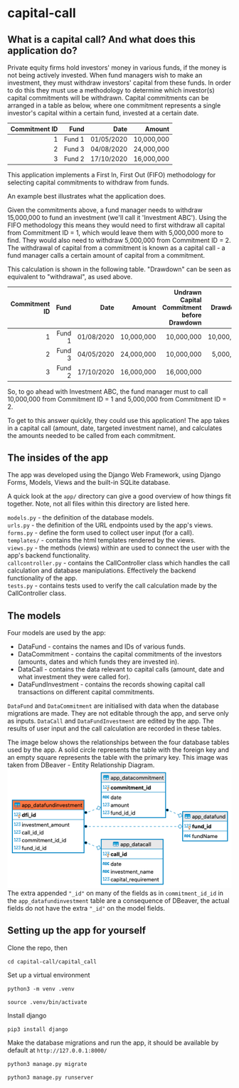 # capital-call

## What is a capital call? And what does this application do?

Private equity firms hold investors' money in various funds, if the money is not being actively invested.
When fund managers wish to make an investment, they must withdraw investors' capital from these funds.
In order to do this they must use a methodology to determine which investor(s) capital commitments will
be withdrawn.
Capital  commitments can be arranged in a table as below, where one commitment represents a single investor's
capital within a certain fund, invested at a certain date.

| Commitment ID | Fund   | Date       | Amount     |
|--------------:|-------:|-----------:|-----------:|
| 1             | Fund 1 | 01/05/2020 | 10,000,000 |
| 2             | Fund 3 | 04/08/2020 | 24,000,000 |
| 3             | Fund 2 | 17/10/2020 | 16,000,000 |

This application implements a First In, First Out (FIFO) methodology for selecting capital commitments to withdraw
from funds.

An example best illustrates what the application does.

Given the commitments above, a fund manager needs to withdraw 15,000,000 to fund an investment (we'll
call it 'Investment ABC'). Using the FIFO methodology this means they would need to first withdraw all capital from
Commitment ID = 1, which would leave them with 5,000,000 more to find. They would
also need to withdraw 5,000,000 from Commitment ID = 2. The withdrawal of capital from a commitment is known
as a capital call - a fund manager calls a certain amount of capital from a commitment.

This calculation is shown in the following table. "Drawdown" can be seen as equivalent to "withdrawal", as used above.

| Commitment ID |   Fund |       Date |     Amount | Undrawn Capital Commitment<br>before Drawdown |   Drawdown | Undrawn Capital Commitment<br>after Drawdown |
|--------------:|-------:|-----------:|-----------:|----------------------------------------------:|-----------:|---------------------------------------------:|
|             1 | Fund 1 | 01/08/2020 | 10,000,000 |                                    10,000,000 | 10,000,000 |                                            0 |
|             2 | Fund 3 | 04/05/2020 | 24,000,000 |                                    10,000,000 |  5,000,000 |                                    5,000,000 |
|             3 | Fund 2 | 17/10/2020 | 16,000,000 |                                    16,000,000 |          0 |                                   16,000,000 |

So, to go ahead with Investment ABC, the fund manager must to call 10,000,000 from Commitment ID = 1 and 5,000,000
from Commitment ID = 2.

To get to this answer quickly, they could use this application! The app takes in a capital call (amount, date, targeted investment name), and calculates the amounts
needed to be called from each commitment.

## The insides of the app

The app was developed using the Django Web Framework, using Django Forms, Models, Views and the built-in SQLite database.

A quick look at the `app/` directory can give a good overview of how things fit together. Note, not all files within this 
directory are listed here.

`models.py` - the definition of the database models.<br>
`urls.py` - the definition of the URL endpoints used by the app's views.<br>
`forms.py` - define the form used to collect user input (for a call).<br>
`templates/` - contains the html templates rendered by the views.<br>
`views.py` - the methods (views) within are used to connect the user with the app's backend functionality.<br>
`callcontroller.py` - contains the CallController class which handles the call calculation and database
manipulations. Effectively the backend functionality of the app.<br>
`tests.py` - contains tests used to verify the call calculation made by the CallController class.<br>

## The models
Four models are used by the app:

* DataFund - contains the names and IDs of various funds.
* DataCommitment - contains the capital commitments of the investors (amounts, dates and which funds they are invested in).
* DataCall - contains the data relevant to capital calls (amount, date and what investment they were called for).
* DataFundInvestment - contains the records showing capital call transactions on different capital commitments.

`DataFund` and `DataCommitment` are initialised with data when the database migrations are made. They are not editable through the app, and serve only as inputs.
`DataCall` and `DataFundInvestment` are edited by the app. The results of user input and the call calculation are recorded in these tables.

The image below shows the relationships between the four database tables used by the app. A solid circle represents the table with the foreign key and an empty square represents the table with the primary key. 
This image was taken from DBeaver - Entity Relationship Diagram.<br>
![](db_screenshot.png)<br>
The extra appended `"_id"` on many of the fields as in `commitment_id_id` in the `app_datafundinvestment` table are a consequence of DBeaver, the actual fields do not have the extra `"_id"` on the model fields. 

## Setting up the app for yourself

Clone the repo, then
```shell script
cd capital-call/capital_call
```
Set up a virtual environment
```shell script
python3 -m venv .venv
```
```shell script
source .venv/bin/activate
```
Install django
```shell script
pip3 install django
```
Make the database migrations and run the app, it should be available by default at `http://127.0.0.1:8000/`
```shell script
python3 manage.py migrate
```
```shell script
python3 manage.py runserver
```

